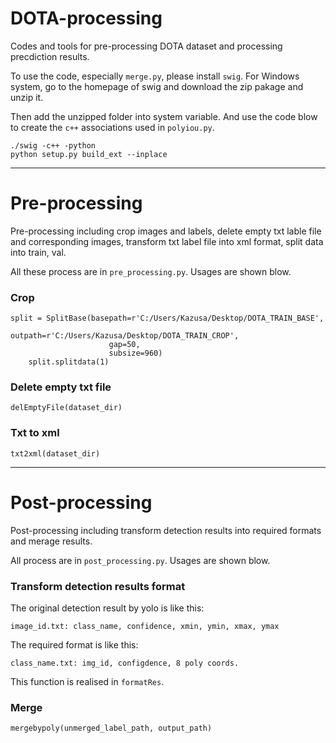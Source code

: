 # DOTA-processing  
Codes and tools for pre-processing DOTA dataset and processing precdiction results.

To use the code, especially `merge.py`, please install `swig`. For Windows system, go to the homepage of swig and download the zip pakage and unzip it.

Then add the unzipped folder into system variable. And use the code blow to create the `c++` associations used in `polyiou.py`.
```
./swig -c++ -python
python setup.py build_ext --inplace
```

---

# Pre-processing  
Pre-processing including crop images and labels, delete empty txt lable file and corresponding images, transform txt label file into xml format, split data into train, val.

All these process are in `pre_processing.py`. Usages are shown blow.

### Crop  
```
split = SplitBase(basepath=r'C:/Users/Kazusa/Desktop/DOTA_TRAIN_BASE',
                      outpath=r'C:/Users/Kazusa/Desktop/DOTA_TRAIN_CROP',
                      gap=50,
                      subsize=960)
    split.splitdata(1)
```

### Delete empty txt file  
```
delEmptyFile(dataset_dir)
```

### Txt to xml  
```
txt2xml(dataset_dir)
```  

---

# Post-processing  
Post-processing including transform detection results into required formats and merage results.

All process are in `post_processing.py`. Usages are shown blow.

### Transform detection results format  
The original detection result by yolo is like this:  
```
image_id.txt: class_name, confidence, xmin, ymin, xmax, ymax
```  
The required format is like this:  
```
class_name.txt: img_id, configdence, 8 poly coords.
```  
This function is realised in `formatRes`.

### Merge
```
mergebypoly(unmerged_label_path, output_path)
```


 
